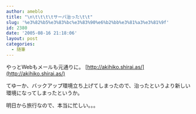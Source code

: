 ```yaml
---
author: ameblo
title: "\n\t\t\t\tサーバ治った\t\t"
slug: '%e3%82%b5%e3%83%bc%e3%83%90%e6%b2%bb%e3%81%a3%e3%81%9f'
id: 2380
date: '2005-08-16 21:18:06'
layout: post
categories:
  - 随筆
---
```


やっとWebもメールも元通りに。 [http://akihiko.shirai.as/](http://akihiko.shirai.as/)

てゆーか、バックアップ環境立ち上げてしまったので、治ったというより新しい環境になってしまったというか。

明日から旅行なので、本当に忙しい。。。